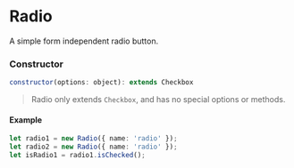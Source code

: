 # Radio

A simple form independent radio button.

### Constructor

```javascript
constructor(options: object): extends Checkbox
``` 
> Radio only extends `Checkbox`, and has no special options or methods.

#### Example
```ts
let radio1 = new Radio({ name: 'radio' });
let radio2 = new Radio({ name: 'radio' });
let isRadio1 = radio1.isChecked();
```